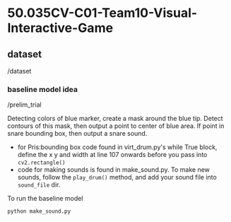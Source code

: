 # 50.035CV-C01-Team10-Visual-Interactive-Game

## dataset
/dataset


### baseline model idea
/prelim_trial

Detecting colors of blue marker, create a mask around the blue tip. Detect contours of this mask, then output a point to center of blue area. If point in snare bounding box, then output a snare sound.

* for Pris:bounding box code found in virt_drum.py's while True block, define the x y and width at line 107 onwards before you pass into `cv2.rectangle()`
* code for making sounds is found in make_sound.py. To make new sounds, follow the `play_drum()` method, and add your sound file into `sound_file` dir.

To run the baseline model
```
python make_sound.py
```
